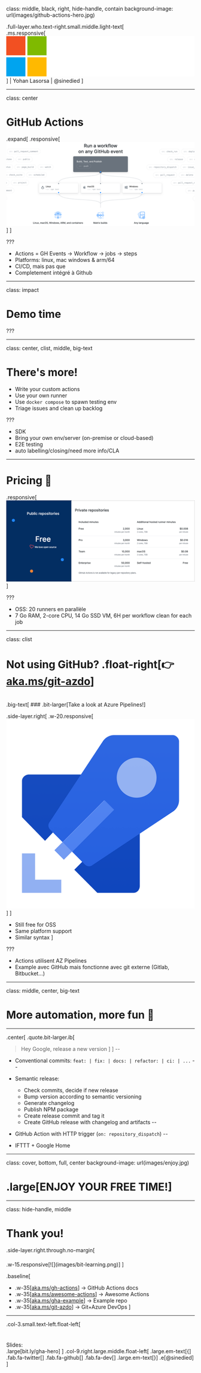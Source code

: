 class: middle, black, right, hide-handle, contain
background-image: url(images/github-actions-hero.jpg)

.full-layer.who.text-right.small.middle.light-text[
  <br>
  .ms.responsive[![](images/ms-full-logo-light.svg)]
  |
  Yohan Lasorsa
  |
  @sinedied
]

<!-- 
Devenez un GitHub Actions Hero!

GitHub Actions, c'est le nouveau système de worflow intégré à GitHub pour automatiser tous vos projets, CI/CD mais pas que! Et en plus, ca ne coute rien pour les projets open source, c'est le moment de s'y mettre non?
Plutot qu'un long discours, rien ne vaut une belle démo live pour découvrir tout cela!

# GitHub Actions?

# Demo
- new project, create repo
- CI!
- CD -> github pages
- show actions marketplace
- talk about custom actions
- talk about docker compose

# Conclusion
- pricing, laius Az DevOps
- semantic release, Google home...

-->

---

class: center
# GitHub Actions
.expand[
.responsive[![](images/intro.png)]
]

???
- Actions = GH Events -> Workflow -> jobs -> steps
- Platforms: linux, mac windows & arm/64
- CI/CD, mais pas que
- Completement intégré à Github

---
class: impact
# Demo time

???

---

class: center, clist, middle, big-text
# There's more!

- Write your custom actions
- Use your own runner
- Use `docker compose` to spawn testing env
- Triage issues and clean up backlog

???
- SDK
- Bring your own env/server (on-premise or cloud-based)
- E2E testing
- auto labelling/closing/need more info/CLA

---

# Pricing 🎁

.responsive[![](images/pricing.png)]

???

- OSS: 20 runners en parallèle
- 7 Go RAM, 2-core CPU, 14 Go SSD VM, 6H per workflow clean for each job

---

class: clist
# Not using GitHub? .float-right[👉 [aka.ms/git-azdo](https://aka.ms/git-azdo)]

<br>
.big-text[
### .bit-larger[Take a look at Azure Pipelines!]

.side-layer.right[
.w-20.responsive[![](images/pipelines.png)]
]

- Still free for OSS
- Same platform support
- Similar syntax
]

???
- Actions utilisent AZ Pipelines
- Example avec GitHub mais fonctionne avec git externe (Gitlab, Bitbucket...)

---

class: middle, center, big-text
# More automation, more fun  🤖

---

.center[
.quote.bit-larger.ib[
> Hey Google, release a new version
]
]
--

- Conventional commits: `feat: | fix: | docs: | refactor: | ci: | ...`
--

- Semantic release:
  * Check commits, decide if new release
  * Bump version according to semantic versioning
  * Generate changelog
  * Publish NPM package
  * Create release commit and tag it
  * Create GitHub release with changelog and artifacts
--

- GitHub Action with HTTP trigger (`on: repository_dispatch`)
--

- IFTTT + Google Home

---

class: cover, bottom, full, center
background-image: url(images/enjoy.jpg)
# .large[**ENJOY YOUR FREE TIME!**]

---

class: hide-handle, middle

# Thank you!

.side-layer.right.through.no-margin[
  <div style="height: .5em"></div>
  .w-15.responsive[![](images/bit-learning.png)]
]

.baseline[
- .w-35[[aka.ms/gh-actions](https://aka.ms/gh-actions)] → GitHub Actions docs
- .w-35[[aka.ms/awesome-actions](https://aka.ms/awesome-actions)] → Awesome Actions
- .w-35[[aka.ms/gha-example](https://aka.ms/gha-example)] → Example repo
- .w-35[[aka.ms/git-azdo](https://aka.ms/git-azdo)] → Git+Azure DevOps
]
<hr class="hr-right more-space">

.col-3.small.text-left.float-left[
<div style="height: .5em"></div><br>
Slides:<br>
.large[bit.ly/gha-hero]
]
.col-9.right.large.middle.float-left[
.large.em-text[{]
.fab.fa-twitter[] .fab.fa-github[] .fab.fa-dev[]
.large.em-text[}] .e[@sinedied]<br>
]
